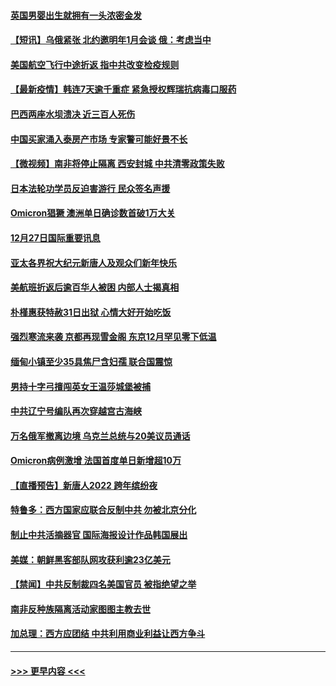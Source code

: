#### [英国男婴出生就拥有一头浓密金发](../pages/prog202/a103304280.md?t=12280850) 
#### [【短讯】乌俄紧张 北约邀明年1月会谈 俄：考虑当中](../pages/prog202/a103304251.md?t=12280850) 
#### [美国航空飞行中途折返 指中共改变检疫规则](../pages/prog202/a103304264.md?t=12280850) 
#### [【最新疫情】韩连7天逾千重症 紧急授权辉瑞抗病毒口服药](../pages/prog202/a103304253.md?t=12280850) 
#### [巴西两座水坝溃决 近三百人死伤](../pages/prog202/a103304232.md?t=12280850) 
#### [中国买家涌入泰房产市场 专家警可能好景不长](../pages/prog202/a103304102.md?t=12280850) 
#### [【微视频】南非将停止隔离 西安封城 中共清零政策失败](../pages/prog202/a103304169.md?t=12280850) 
#### [日本法轮功学员反迫害游行 民众签名声援](../pages/prog202/a103304069.md?t=12280850) 
#### [Omicron猖獗 澳洲单日确诊数首破1万大关](../pages/prog202/a103304053.md?t=12280850) 
#### [12月27日国际重要讯息](../pages/prog202/a103304030.md?t=12280850) 
#### [亚太各界祝大纪元新唐人及观众们新年快乐](../pages/prog202/a103303969.md?t=12280850) 
#### [美航班折返后逾百华人被困 内部人士揭真相](../pages/prog202/a103303961.md?t=12280850) 
#### [朴槿惠获特赦31日出狱 心情大好开始吃饭](../pages/prog202/a103303949.md?t=12280850) 
#### [强烈寒流来袭 京都再现雪金阁 东京12月罕见零下低温](../pages/prog202/a103303925.md?t=12280850) 
#### [缅甸小镇至少35具焦尸含妇孺 联合国震惊](../pages/prog202/a103303916.md?t=12280850) 
#### [男持十字弓擅闯英女王温莎城堡被捕](../pages/prog202/a103303865.md?t=12280850) 
#### [中共辽宁号编队再次穿越宫古海峡](../pages/prog202/a103303710.md?t=12280850) 
#### [万名俄军撤离边境 乌克兰总统与20美议员通话](../pages/prog202/a103303704.md?t=12280850) 
#### [Omicron病例激增 法国首度单日新增超10万](../pages/prog202/a103303734.md?t=12280850) 
#### [【直播预告】新唐人2022 跨年缤纷夜](../pages/prog202/a103303736.md?t=12280850) 
#### [特鲁多：西方国家应联合反制中共 勿被北京分化](../pages/prog202/a103303700.md?t=12280850) 
#### [制止中共活摘器官 国际海报设计作品韩国展出](../pages/prog202/a103303683.md?t=12280850) 
#### [美媒：朝鲜黑客部队网攻获利逾23亿美元](../pages/prog202/a103303642.md?t=12280850) 
#### [【禁闻】中共反制裁四名美国官员 被指绝望之举](../pages/prog202/a103303661.md?t=12280850) 
#### [南非反种族隔离活动家图图主教去世](../pages/prog202/a103303609.md?t=12280850) 
#### [加总理：西方应团结 中共利用商业利益让西方争斗](../pages/prog202/a103303591.md?t=12280850) 

----
#### [ >>> 更早内容 <<< ](../indexes/prog202-earlier.md)

